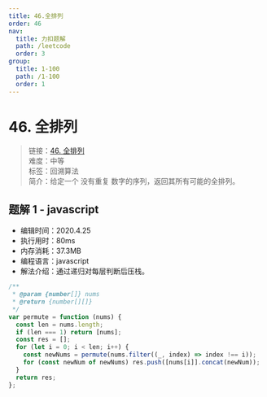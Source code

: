 ```yaml
---
title: 46.全排列
order: 46
nav:
  title: 力扣题解
  path: /leetcode
  order: 3
group:
  title: 1-100
  path: /1-100
  order: 1
---
```


# 46. 全排列

> 链接：[46. 全排列](https://leetcode-cn.com/problems/permutations/)  
> 难度：中等  
> 标签：回溯算法  
> 简介：给定一个 没有重复 数字的序列，返回其所有可能的全排列。

## 题解 1 - javascript

- 编辑时间：2020.4.25
- 执行用时：80ms
- 内存消耗：37.3MB
- 编程语言：javascript
- 解法介绍：通过递归对每层判断后压栈。

```javascript
/**
 * @param {number[]} nums
 * @return {number[][]}
 */
var permute = function (nums) {
  const len = nums.length;
  if (len === 1) return [nums];
  const res = [];
  for (let i = 0; i < len; i++) {
    const newNums = permute(nums.filter((_, index) => index !== i));
    for (const newNum of newNums) res.push([nums[i]].concat(newNum));
  }
  return res;
};
```

